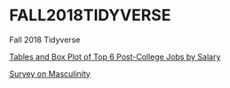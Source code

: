 # FALL2018TIDYVERSE
Fall 2018 Tidyverse

[Tables and Box Plot of Top 6 Post-College Jobs by Salary](RElizesBoxPlot/RElizes_Tidyverse_College.md)

[Survey on Masculinity](FALL2018TIDYVERSE/bentley-masculinity/bentley-tidyverse.Rmd)
